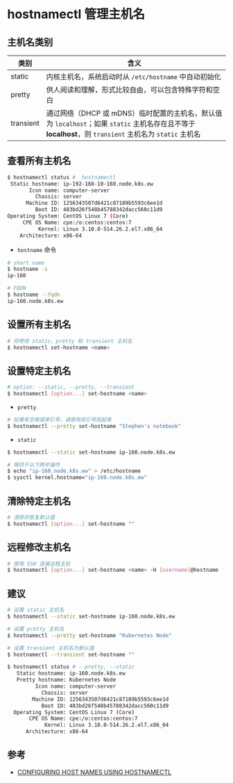 # hostnamectl 管理主机名

## 主机名类别

| 类别      | 含义                                                                                                                                                    |
| --------- | ------------------------------------------------------------------------------------------------------------------------------------------------------- |
| static    | 内核主机名，系统启动时从 `/etc/hostname` 中自动初始化                                                                                                   |
| pretty    | 供人阅读和理解，形式比较自由，可以包含特殊字符和空白                                                                                                    |
| transient | 通过网络（DHCP 或 mDNS）临时配置的主机名，默认值为 `localhost`；如果 `static` 主机名存在且不等于 **localhost**，则 `transient` 主机名为 `static` 主机名 |

## 查看所有主机名

```bash
$ hostnamectl status #  hostnamectl
 Static hostname: ip-192-168-10-160.node.k8s.ew
       Icon name: computer-server
         Chassis: server
      Machine ID: 1256343507d6421c87189b5593c6ee1d
         Boot ID: 483bd26f548b45788342dacc560c11d9
Operating System: CentOS Linux 7 (Core)
     CPE OS Name: cpe:/o:centos:centos:7
          Kernel: Linux 3.10.0-514.26.2.el7.x86_64
    Architecture: x86-64
```

* `hostname` 命令

```bash
# short name
$ hostname -s
ip-160

# FQDN
$ hostname --fqdn
ip-160.node.k8s.ew
```

## 设置所有主机名

```bash
# 将修改 static、pretty 和 transient 主机名
$ hostnamectl set-hostname <name>
```

## 设置特定主机名

```bash
# option: --static, --pretty, --transient
$ hostnamectl [option...] set-hostname <name>
```

* `pretty`

```bash
# 如果有空格或单引号，请使用双引号括起来
$ hostnamectl --pretty set-hostname "Stephen's notebook"
```

* `static`

```bash
$ hostnamectl --static set-hostname ip-160.node.k8s.ew

# 等同于以下两步操作
$ echo "ip-160.node.k8s.ew" > /etc/hostname
$ sysctl kernel.hostname="ip-160.node.k8s.ew"
```

## 清除特定主机名

```bash
# 清除并恢复默认值
$ hostnamectl [option...] set-hostname ""
```

## 远程修改主机名

```bash
# 使用 SSH 连接远程主机
$ hostnamectl [option...] set-hostname <name> -H [username]@hostname
```

## 建议

```bash
# 设置 static 主机名
$ hostnamectl --static set-hostname ip-160.node.k8s.ew

# 设置 pretty 主机名
$ hostnamectl --pretty set-hostname "Kubernetes Node"

# 设置 transient 主机名为默认值
$ hostnamectl --transient set-hostname ""
```

```bash
$ hostnamectl status # --pretty, --static
   Static hostname: ip-160.node.k8s.ew
   Pretty hostname: Kubernetes Node
         Icon name: computer-server
           Chassis: server
        Machine ID: 1256343507d6421c87189b5593c6ee1d
           Boot ID: 483bd26f548b45788342dacc560c11d9
  Operating System: CentOS Linux 7 (Core)
       CPE OS Name: cpe:/o:centos:centos:7
            Kernel: Linux 3.10.0-514.26.2.el7.x86_64
      Architecture: x86-64
```

## 参考

* [CONFIGURING HOST NAMES USING HOSTNAMECTL](https://access.redhat.com/documentation/en-us/red_hat_enterprise_linux/7/html/networking_guide/sec_configuring_host_names_using_hostnamectl)